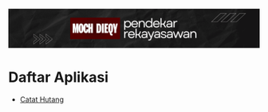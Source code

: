 ![Alt text](../images/banner.png?raw=true "Banner")

# Daftar Aplikasi

* [Catat Hutang](catathutang.md)